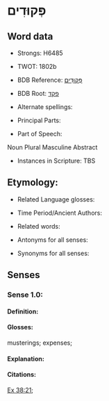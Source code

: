 # פְּקוּדִים

<!-- Status: S2="NeedsEdits" -->
<!-- Lexica used for edits:   -->

## Word data

* Strongs: H6485

* TWOT: 1802b

* BDB Reference: [פְּקוּדִים](rc://en/bdb/dict/q.co.ac)

* BDB Root: [פקד](rc://en/bdb/dict/q.co.aa)

* Alternate spellings:

* Principal Parts:

* Part of Speech:

Noun Plural Masculine Abstract

* Instances in Scripture: TBS

## Etymology:

* Related Language glosses:

* Time Period/Ancient Authors:

* Related words:

* Antonyms for all senses:

* Synonyms for all senses:

## Senses

### Sense 1.0:

#### Definition:

#### Glosses:

musterings; expenses; 

#### Explanation:

#### Citations:

[Ex 38:21](rc://he/uhb/book/exo/38/21); 

